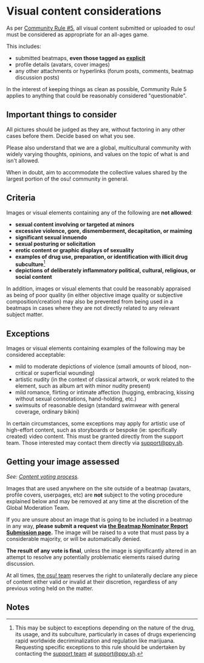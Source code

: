 # Visual content considerations

As per [Community Rule #5](/wiki/Rules#community-rules), all visual content submitted or uploaded to osu! must be considered as appropriate for an all-ages game.

This includes:

- submitted beatmaps, **even those tagged as [explicit](/wiki/Rules/Explicit_Content)**
- profile details (avatars, cover images)
- any other attachments or hyperlinks (forum posts, comments, beatmap discussion posts)

In the interest of keeping things as clean as possible, Community Rule 5 applies to anything that could be reasonably considered "questionable".

## Important things to consider

All pictures should be judged as they are, without factoring in any other cases before them. Decide based on what you see.

Please also understand that we are a global, multicultural community with widely varying thoughts, opinions, and values on the topic of what is and isn't allowed.

When in doubt, aim to accommodate the collective values shared by the largest portion of the osu! community in general.

## Criteria

Images or visual elements containing any of the following are **not allowed**:

- **sexual content involving or targeted at minors**
- **excessive violence, gore, dismemberment, decapitation, or maiming**
- **significant sexual innuendo**
- **sexual posturing or solicitation**
- **erotic content or graphic displays of sexuality**
- **examples of drug use, preparation, or identification with illicit drug subculture**[^drug-nature]
- **depictions of deliberately inflammatory political, cultural, religious, or social content**

In addition, images or visual elements that could be reasonably appraised as being of poor quality (in either objective image quality or subjective composition/creation) may also be prevented from being used in a beatmaps in cases where they are not directly related to any relevant subject matter.

## Exceptions

Images or visual elements containing examples of the following may be considered acceptable:

- mild to moderate depictions of violence (small amounts of blood, non-critical or superficial wounding)
- artistic nudity (in the context of classical artwork, or work related to the element, such as album art with minor nudity present)
- mild romance, flirting or intimate affection (hugging, embracing, kissing without sexual connotations, hand-holding, etc.)
- swimsuits of reasonable design (standard swimwear with general coverage, ordinary bikini)

In certain circumstances, some exceptions may apply for artistic use of high-effort content, such as storyboards or bespoke (ie: specifically created) video content. This must be granted directly from the support team. Those interested may contact them directly via [support@ppy.sh](mailto:support@ppy.sh).

## Getting your image assessed

*See: [Content voting process](/wiki/Rules/Content_Voting_Process).*

Images that are used anywhere on the site outside of a beatmap (avatars, profile covers, userpages, etc) are **not** subject to the voting procedure explained below and may be removed at any time at the discretion of the Global Moderation Team.

If you are unsure about an image that is going to be included in a beatmap in any way, **please submit a request via [the Beatmap Nominator Report Submission page](https://bn.mappersguild.com/reports).** The image will be raised to a vote that must pass by a considerable majority, or will be automatically denied.

**The result of any vote is final**, unless the image is significantly altered in an attempt to resolve any potentially problematic elements raised during discussion.

At all times, [the osu! team](/wiki/People/The_Team) reserves the right to unilaterally declare any piece of content either valid or invalid at their discretion, regardless of any previous voting held on the matter.

## Notes

[^drug-nature]: This may be subject to exceptions depending on the nature of the drug, its usage, and its subculture, particularly in cases of drugs experiencing rapid worldwide decriminalization and regulation like marijuana. Requesting specific exceptions to this rule should be undertaken by contacting the [support team](/wiki/People/The_Team/Account_support_team) at [support@ppy.sh](mailto:support@ppy.sh).
